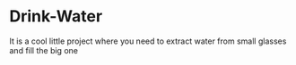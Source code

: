 # Drink-Water
It is a cool little project where you need to extract water from small glasses and fill the big one 
